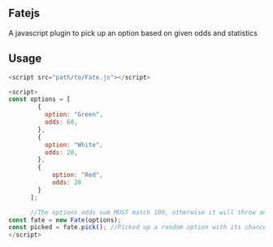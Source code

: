 ## Fatejs

A javascript plugin to pick up an option based on given odds and statistics

## Usage

```js
<script src="path/to/Fate.js"></script>
```

```js
<script>
const options = [
        {
          option: "Green",
          odds: 60,
        },
        {
          option: "White",
          odds: 20,
        },
        {
            option: "Red",
            odds: 20
        }
      ];

      //The options odds sum MUST match 100, otherwise it will throw an error
const fate = new Fate(options);
const picked = fate.pick(); //Picked up a random option with its chances based on its odds.
</script>
```
